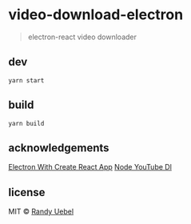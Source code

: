# video-download-electron
> electron-react video downloader

## dev
`yarn start`

## build
`yarn build`

## acknowledgements
[Electron With Create React App](https://github.com/csepulv/electron-with-create-react-app)
[Node YouTube Dl](https://github.com/przemyslawpluta/node-youtube-dl)

## license
MIT © [Randy Uebel](randy.uebel@gmail.com)

